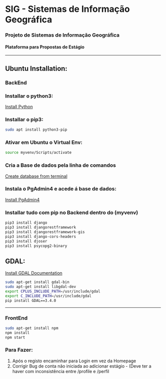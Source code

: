 # SIG - Sistemas de Informação Geográfica
### Projeto de Sistemas de Informação Geográfica
#### Plataforma para Propostas de Estágio

---

## Ubuntu Installation:

### BackEnd

### Installar o python3:
[Install Python](https://beebom.com/how-install-python-ubuntu-linux/)

### Installar o pip3:
```bash
sudo apt install python3-pip
```

### Ativar em Ubuntu o Virtual Env:
```bash
source myvenv/Scripts/activate
```

### Cria a Base de dados pela linha de comandos
[Create database from terminal](https://www.cherryservers.com/blog/how-to-install-and-setup-postgresql-server-on-ubuntu-20-04)

### Instala o PgAdmin4 e acede á base de dados:
[Install PgAdmin4](https://www.pgadmin.org/download/pgadmin-4-apt/)

### Installar tudo com pip no Backend dentro do (myvenv)

```bash
pip3 install django
pip3 install djangorestframework
pip3 install djangorestframework-gis
pip3 install django-cors-headers
pip3 install djoser
pip3 install psycopg2-binary
```

## GDAL:

[Install GDAL Documentation](https://mothergeo-py.readthedocs.io/en/latest/development/how-to/gdal-ubuntu-pkg.html)

```bash
sudo apt-get install gdal-bin
sudo apt-get install libgdal-dev
export CPLUS_INCLUDE_PATH=/usr/include/gdal
export C_INCLUDE_PATH=/usr/include/gdal
pip install GDAL==3.4.0
```

---

### FrontEnd

```bash
sudo apt-get install npm
npm install
npm start
```

### Para Fazer:

1. Após o registo encaminhar para Login em vez da Homepage
2. Corrigir Bug de conta não iniciada ao adicionar estágio - (Deve ter a haver com inconsistência entre /profile e /perfil
